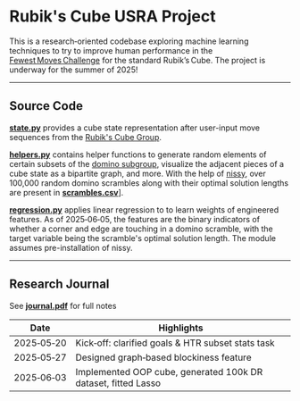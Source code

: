 # Rubik's Cube USRA Project

This is a research‑oriented codebase exploring machine learning techniques to try to improve human performance in the [Fewest Moves Challenge](https://www.speedsolving.com/wiki/index.php?title=Fewest_Moves_Challenge) for the standard Rubik’s Cube. The project is underway for the summer of 2025!

---
## Source Code

**[state.py](https://github.com/cosmic-bkyle/usra-project/blob/main/state.py)** provides a cube state representation after user-input move sequences from the [Rubik's Cube Group](https://en.wikipedia.org/wiki/Rubik%27s_Cube_group). 

**[helpers.py](https://github.com/cosmic-bkyle/usra-project/blob/main/helpers.py)** contains helper functions to generate random elements of certain subsets of the [domino subgroup](https://www.speedsolving.com/wiki/index.php/Domino_Reduction), visualize the adjacent pieces of a cube state as a bipartite graph, and more. With the help of [nissy](https://nissy.tronto.net/), over 100,000 random domino scrambles along with their optimal solution lengths are present in **[scrambles.csv](https://github.com/cosmic-bkyle/usra-project/blob/main/scrambles.csv)**].

**[regression.py](https://github.com/cosmic-bkyle/usra-project/blob/main/regression.py)** applies linear regression to to learn weights of engineered features. As of 2025‑06‑05, the features are the binary indicators of whether a corner and edge are touching in a domino scramble, with the target variable being the scramble's optimal solution length. The module assumes pre-installation of nissy.

---
## Research Journal
See **[journal.pdf](./journal.pdf)** for full notes

| Date           | Highlights                                                                     |
| -------------- | -------------------------------------------------------------------------------|
| 2025‑05‑20 | Kick‑off: clarified goals & HTR subset stats task                                  |
| 2025‑05‑27 | Designed graph‑based blockiness feature                                            |
| 2025‑06‑03 | Implemented OOP cube, generated 100k DR dataset, fitted Lasso                      |